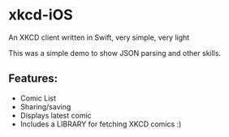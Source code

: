 # xkcd-iOS
An XKCD client written in Swift, very simple, very light

This was a simple demo to show JSON parsing and other skills. 

## Features:
* Comic List
* Sharing/saving
* Displays latest comic
* Includes a LIBRARY for fetching XKCD comics :)
